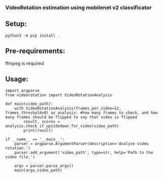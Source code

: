 ### VideoRotation estimation using mobilenet v2  classificator <br>


## Setup: <br>

```
python3 -m pip install .
```
## Pre-requirements: <br>
ffmpeg is required <br>


## Usage: <br>
```
import argparse
from videorotation import VideoRotationAnalysis

def main(video_path):
    with VideoRotationAnalysis(frames_per_video=12, frames_threshold=8) as analysis: #how many frames to check, and how many frames should be flipped to say that video is flipped
        result, scores = analysis.check_if_upsidedown_for_video(video_path)
        print(result)

if __name__ == '__main__':
    parser = argparse.ArgumentParser(description='Analyze video rotation.')
    parser.add_argument('video_path', type=str, help='Path to the video file.')

    args = parser.parse_args()
    main(args.video_path)

```
